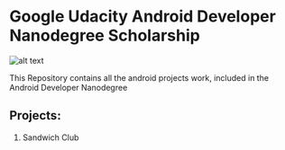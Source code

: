 # Google Udacity Android Developer Nanodegree Scholarship

![alt text](https://ci4.googleusercontent.com/proxy/RbKf026OJesj8mIBCQ8ZDXHcJ4Spa6GlXj8Stuxf44CLsIAYORDVqL1jvprfJwW7so0HgT3kyrMa1wYgMgB4C5OeKReIZphhQnN8BGZyXmLMgp6W-8jjkQ0WGxItMzOb0ii_oUo7swT595NVSEBBxE9LsE91-Q=s0-d-e1-ft#https://s3-us-west-2.amazonaws.com/udacity-email/Scholarships/Google-Scholarship-India-Badge.png)

This Repository contains all the android projects work, included in the Android Developer Nanodegree
## Projects:

1. Sandwich Club